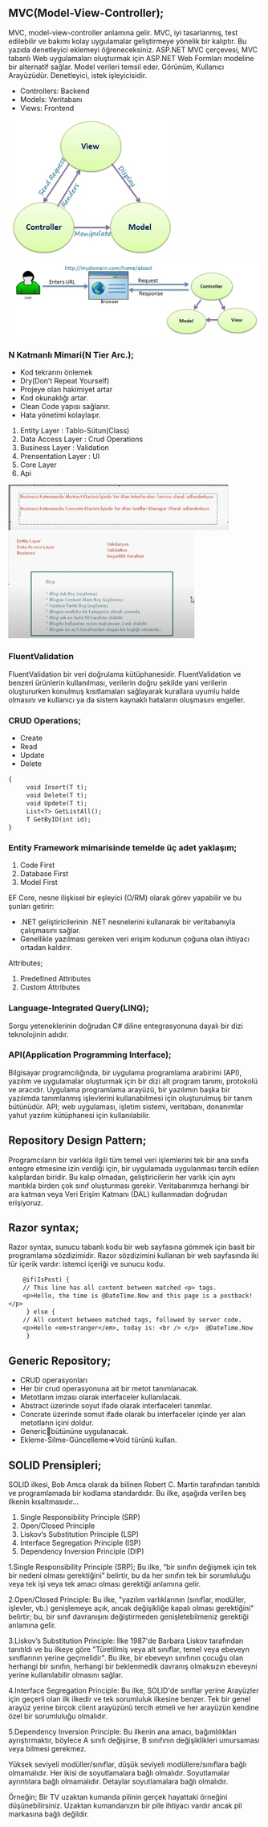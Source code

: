 ## MVC(Model-View-Controller);
MVC, model-view-controller anlamına gelir. MVC, iyi tasarlanmış, test edilebilir ve bakımı kolay uygulamalar geliştirmeye yönelik bir kalıptır. Bu yazıda denetleyici eklemeyi öğreneceksiniz.
ASP.NET MVC çerçevesi, MVC tabanlı Web uygulamaları oluşturmak için ASP.NET Web Formları modeline bir alternatif sağlar. 
Model verileri temsil eder. Görünüm, Kullanıcı Arayüzüdür. Denetleyici, istek işleyicisidir. 

* Controllers: Backend 
* Models: Veritabanı
* Views: Frontend

![mvc](/images/mvc.jpg) ![mvc](/images/mvc-user.jpg)

### N Katmanlı Mimari(N Tier Arc.);
* Kod tekrarını önlemek
* Dry(Don’t Repeat Yourself)
* Projeye olan hakimiyet artar
* Kod okunaklığı artar.
* Clean Code yapısı sağlanır.
* Hata yönetimi kolaylaşır.

1. Entity Layer         : Tablo-Sütun(Class)
2. Data Access Layer    : Crud Operations
3. Business Layer       : Validation 
4. Prensentation Layer  : UI
5. Core Layer                    
6. Api                                

![mvc](/images/bl.jpg)
![mvc](/images/bl1.jpg)

### FluentValidation
FluentValidation bir veri doğrulama kütüphanesidir. FluentValidation ve benzeri ürünlerin kullanılması, verilerin doğru şekilde yani verilerin oluştururken konulmuş kısıtlamaları sağlayarak kurallara uyumlu halde olmasını ve kullanıcı ya da sistem kaynaklı hataların oluşmasını engeller.

### CRUD Operations;
* Create
* Read
* Update
* Delete

```
{
     void Insert(T t);
     void Delete(T t);
     void Updete(T t); 
     List<T> GetListAll();
     T GetByID(int id);
}
```


### Entity Framework mimarisinde temelde üç adet yaklaşım;
1. Code First
2. Database First
3. Model First

EF Core, nesne ilişkisel bir eşleyici (O/RM) olarak görev yapabilir ve bu şunları getirir:
* .NET geliştiricilerinin .NET nesnelerini kullanarak bir veritabanıyla çalışmasını sağlar.
* Genellikle yazılması gereken veri erişim kodunun çoğuna olan ihtiyacı ortadan kaldırır.

Attributes;
1. Predefined Attributes
2. Custom Attributes

### Language-Integrated Query(LINQ);
Sorgu yeteneklerinin doğrudan C# diline entegrasyonuna dayalı bir dizi teknolojinin adıdır.

### API(Application Programming Interface);
Bilgisayar programcılığında, bir uygulama programlama arabirimi (API), yazılım ve uygulamalar oluşturmak için bir dizi alt program tanımı, protokolü ve aracıdır. 
Uygulama programlama arayüzü, bir yazılımın başka bir yazılımda tanımlanmış işlevlerini kullanabilmesi için oluşturulmuş bir tanım bütünüdür. API; web uygulaması, işletim sistemi, veritabanı, donanımlar yahut yazılım kütüphanesi için kullanılabilir.

## Repository Design Pattern;
Programcıların bir varlıkla ilgili tüm temel veri işlemlerini tek bir ana sınıfa entegre etmesine izin verdiği için, bir uygulamada uygulanması tercih edilen kalıplardan biridir.
Bu kalıp olmadan, geliştiricilerin her varlık için aynı mantıkla birden çok sınıf oluşturması gerekir. 
Veritabanımıza herhangi bir ara katman veya Veri Erişim Katmanı (DAL) kullanmadan doğrudan erişiyoruz. 

## Razor syntax;
Razor syntax, sunucu tabanlı kodu bir web sayfasına gömmek için basit bir programlama sözdizimidir. Razor sözdizimini kullanan bir web sayfasında iki tür içerik vardır: istemci içeriği ve sunucu kodu.

```
    @if(IsPost) {
    // This line has all content between matched <p> tags.
    <p>Hello, the time is @DateTime.Now and this page is a postback!</p>
     } else {
    // All content between matched tags, followed by server code.
    <p>Hello <em>stranger</em>, today is: <br /> </p>  @DateTime.Now
     }
```

## Generic Repository;
* CRUD operasyonları
* Her bir crud operasyonuna ait bir metot tanımlanacak.
* Metotların imzası olarak interfaceler kullanılacak.
* Abstract üzerinde soyut ifade olarak interfaceleri tanımlar.
* Concrate üzerinde somut ifade olarak bu interfaceler içinde yer alan metotların içini doldur.
* Genericbütününe uygulanacak.     
* Ekleme-Silme-Güncelleme=>Void türünü kullan.

## SOLID Prensipleri;
SOLID ilkesi, Bob Amca olarak da bilinen Robert C. Martin tarafından tanıtıldı ve programlamada bir kodlama standardıdır. Bu ilke, aşağıda verilen beş ilkenin kısaltmasıdır…
1. Single Responsibility Principle (SRP)
2. Open/Closed Principle
3. Liskov’s Substitution Principle (LSP)
4. Interface Segregation Principle (ISP)
5. Dependency Inversion Principle (DIP) 

1.Single Responsibility Principle (SRP);
Bu ilke, “bir sınıfın değişmek için tek bir nedeni olması gerektiğini” belirtir, bu da her sınıfın tek bir sorumluluğu veya tek işi veya tek amacı olması gerektiği anlamına gelir.

2.Open/Closed Principle:
Bu ilke, "yazılım varlıklarının (sınıflar, modüller, işlevler, vb.) genişlemeye açık, ancak değişikliğe kapalı olması gerektiğini" belirtir; bu, bir sınıf davranışını değiştirmeden genişletebilmeniz gerektiği anlamına gelir.

3.Liskov’s Substitution Principle:
İlke 1987'de Barbara Liskov tarafından tanıtıldı ve bu ilkeye göre "Türetilmiş veya alt sınıflar, temel veya ebeveyn sınıflarının yerine geçmelidir". 
Bu ilke, bir ebeveyn sınıfının çocuğu olan herhangi bir sınıfın, herhangi bir beklenmedik davranış olmaksızın ebeveyni yerine kullanılabilir olmasını sağlar. 

4.Interface Segregation Principle:
Bu ilke, SOLID'de sınıflar yerine Arayüzler için geçerli olan ilk ilkedir ve tek sorumluluk ilkesine benzer.
Tek bir genel arayüz yerine birçok client arayüzünü tercih etmeli ve her arayüzün kendine özel bir sorumluluğu olmalıdır. 

5.Dependency Inversion Principle:
Bu ilkenin ana amacı, bağımlılıkları ayrıştırmaktır, böylece A sınıfı değişirse, B sınıfının değişiklikleri umursaması veya bilmesi gerekmez.

Yüksek seviyeli modüller/sınıflar, düşük seviyeli modüllere/sınıflara bağlı olmamalıdır. Her ikisi de soyutlamalara bağlı olmalıdır.
Soyutlamalar ayrıntılara bağlı olmamalıdır. Detaylar soyutlamalara bağlı olmalıdır. 

Örneğin;
Bir TV uzaktan kumanda pilinin gerçek hayattaki örneğini düşünebilirsiniz. Uzaktan kumandanızın bir pile ihtiyacı vardır ancak pil markasına bağlı değildir.




